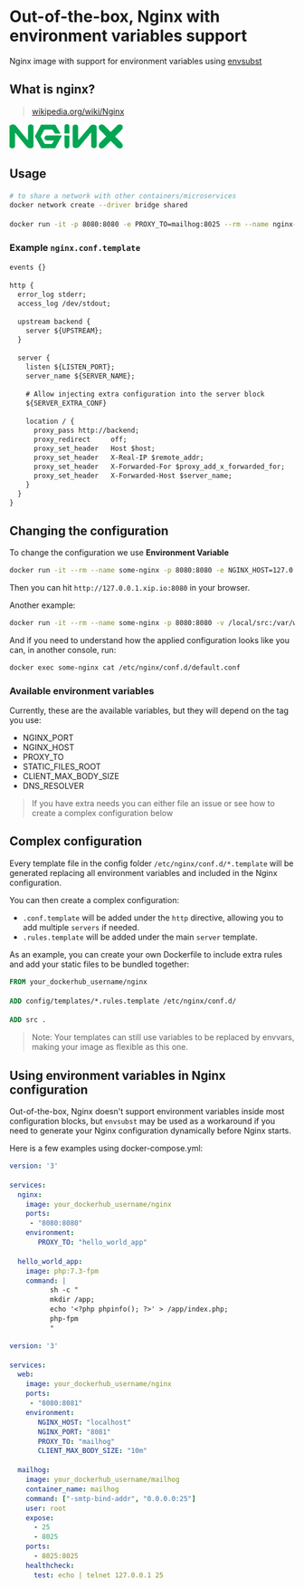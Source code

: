 # Out-of-the-box, Nginx with environment variables support

Nginx image with support for environment variables using [envsubst](https://www.gnu.org/software/gettext/manual/html_node/envsubst-Invocation.html)

## What is nginx?

> [wikipedia.org/wiki/Nginx](https://en.wikipedia.org/wiki/Nginx)

![logo](https://raw.githubusercontent.com/docker-library/docs/01c12653951b2fe592c1f93a13b4e289ada0e3a1/nginx/logo.png)

## Usage

```sh
# to share a network with other containers/microservices
docker network create --driver bridge shared

docker run -it -p 8080:8080 -e PROXY_TO=mailhog:8025 --rm --name nginx-env --network shared nginx-env
```
### Example `nginx.conf.template`

```nginx
events {}

http {
  error_log stderr;
  access_log /dev/stdout;

  upstream backend {
    server ${UPSTREAM};
  }

  server {
    listen ${LISTEN_PORT};
    server_name ${SERVER_NAME};

    # Allow injecting extra configuration into the server block
    ${SERVER_EXTRA_CONF}

    location / {
      proxy_pass http://backend;
      proxy_redirect     off;
      proxy_set_header   Host $host;
      proxy_set_header   X-Real-IP $remote_addr;
      proxy_set_header   X-Forwarded-For $proxy_add_x_forwarded_for;
      proxy_set_header   X-Forwarded-Host $server_name;
    }
  }
}
```

## Changing the configuration

To change the configuration we use **Environment Variable**

```sh
docker run -it --rm --name some-nginx -p 8080:8080 -e NGINX_HOST=127.0.0.1.xip.io nginx
```

Then you can hit `http://127.0.0.1.xip.io:8080` in your browser.

Another example:

```sh
docker run -it --rm --name some-nginx -p 8080:8080 -v /local/src:/var/www -e STATIC_FILES_ROOT=/var/www/public your_dockerhub_username/nginx
```

And if you need to understand how the applied configuration looks like you can, in another console, run:

```sh
docker exec some-nginx cat /etc/nginx/conf.d/default.conf
```

### Available environment variables

Currently, these are the available variables, but they will depend on the tag you use:

- NGINX_PORT
- NGINX_HOST
- PROXY_TO
- STATIC_FILES_ROOT
- CLIENT_MAX_BODY_SIZE
- DNS_RESOLVER

> If you have extra needs you can either file an issue or see how to create
a complex configuration below

## Complex configuration

Every template file in the config folder `/etc/nginx/conf.d/*.template` will be generated replacing all environment
variables and included in the Nginx configuration.

You can then create a complex configuration:

- `.conf.template` will be added under the `http` directive, allowing you to add multiple `servers` if needed.
- `.rules.template` will be added under the main `server` template.

As an example, you can create your own Dockerfile to include extra rules and add your static files to be bundled together:

```dockerfile
FROM your_dockerhub_username/nginx

ADD config/templates/*.rules.template /etc/nginx/conf.d/

ADD src .
```

> Note: Your templates can still use variables to be replaced by envvars, making your image as flexible as this one.

## Using environment variables in Nginx configuration

Out-of-the-box, Nginx doesn't support environment variables inside most configuration blocks, but `envsubst` may be used as a workaround if you need to generate your Nginx configuration dynamically before Nginx starts.

Here is a few examples using docker-compose.yml:

```yaml
version: '3'

services:
  nginx:
    image: your_dockerhub_username/nginx
    ports:
     - "8080:8080"
    environment:
       PROXY_TO: "hello_world_app"

  hello_world_app:
    image: php:7.3-fpm
    command: |
          sh -c "
          mkdir /app;
          echo '<?php phpinfo(); ?>' > /app/index.php;
          php-fpm
          "
```

```yaml
version: '3'

services:
  web:
    image: your_dockerhub_username/nginx
    ports:
     - "8080:8081"
    environment:
       NGINX_HOST: "localhost"
       NGINX_PORT: "8081"
       PROXY_TO: "mailhog"
       CLIENT_MAX_BODY_SIZE: "10m"

  mailhog:
    image: your_dockerhub_username/mailhog
    container_name: mailhog
    command: ["-smtp-bind-addr", "0.0.0.0:25"]
    user: root
    expose:
      - 25
      - 8025
    ports:
      - 8025:8025
    healthcheck:
      test: echo | telnet 127.0.0.1 25
```
